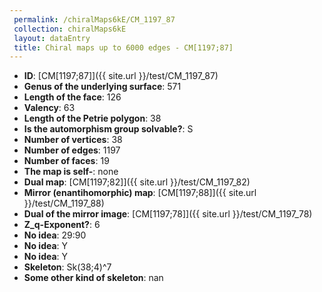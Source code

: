 ```yaml
--- 
 permalink: /chiralMaps6kE/CM_1197_87 
 collection: chiralMaps6kE
 layout: dataEntry
 title: Chiral maps up to 6000 edges - CM[1197;87]
---
```


- **ID**: [CM[1197;87]]({{ site.url }}/test/CM_1197_87)
- **Genus of the underlying surface**: 571
- **Length of the face**: 126
- **Valency**: 63
- **Length of the Petrie polygon**: 38
- **Is the automorphism group solvable?**: S
- **Number of vertices**: 38
- **Number of edges**: 1197
- **Number of faces**: 19
- **The map is self-**: none
- **Dual map**: [CM[1197;82]]({{ site.url }}/test/CM_1197_82)
- **Mirror (enantihomorphic) map**: [CM[1197;88]]({{ site.url }}/test/CM_1197_88)
- **Dual of the mirror image**: [CM[1197;78]]({{ site.url }}/test/CM_1197_78)
- **Z_q-Exponent?**: 6
- **No idea**:  29:90
- **No idea**: Y
- **No idea**: Y
- **Skeleton**: Sk(38;4)^7
- **Some other kind of skeleton**: nan
